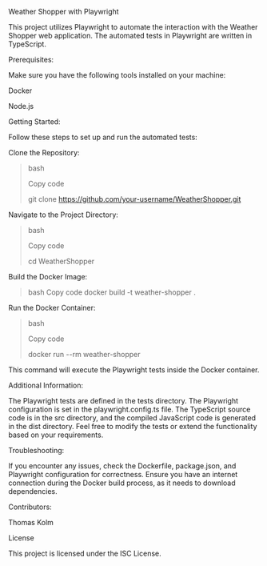 Weather Shopper with Playwright

This project utilizes Playwright to automate the interaction with the Weather Shopper web application. The automated tests in Playwright are written in TypeScript.

Prerequisites:

Make sure you have the following tools installed on your machine:

Docker

Node.js


Getting Started:

Follow these steps to set up and run the automated tests:

Clone the Repository:

>bash
>
>Copy code
>
>git clone https://github.com/your-username/WeatherShopper.git

Navigate to the Project Directory:
>bash
>
>Copy code
>
>cd WeatherShopper

Build the Docker Image:

>bash
>Copy code
>docker build -t weather-shopper .

Run the Docker Container:

>bash
>
>Copy code
>
>docker run --rm weather-shopper

This command will execute the Playwright tests inside the Docker container.

Additional Information:

The Playwright tests are defined in the tests directory.
The Playwright configuration is set in the playwright.config.ts file.
The TypeScript source code is in the src directory, and the compiled JavaScript code is generated in the dist directory.
Feel free to modify the tests or extend the functionality based on your requirements.

Troubleshooting:

If you encounter any issues, check the Dockerfile, package.json, and Playwright configuration for correctness.
Ensure you have an internet connection during the Docker build process, as it needs to download dependencies.

Contributors:

Thomas Kolm

License

This project is licensed under the ISC License.
